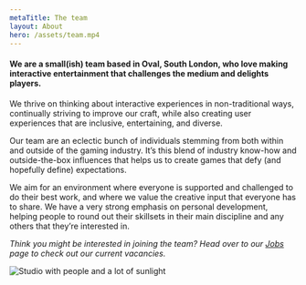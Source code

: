 ```yaml
---
metaTitle: The team
layout: About
hero: /assets/team.mp4
---
```


#### We are a small(ish) team based in Oval, South London, who love making interactive entertainment that challenges the medium and delights players.

We thrive on thinking about interactive experiences in non-traditional ways, continually striving to improve our craft, while also creating user experiences that are inclusive, entertaining, and diverse.

Our team are an eclectic bunch of individuals stemming from both within and outside of the gaming industry. It’s this blend of industry know-how and outside-the-box influences that helps us to create games that defy (and hopefully define) expectations.

We aim for an environment where everyone is supported and challenged to do their best work, and where we value the creative input that everyone has to share. We have a very strong emphasis on personal development, helping people to round out their skillsets in their main discipline and any others that they’re interested in.

_Think you might be interested in joining the team? Head over to our [Jobs](/jobs/) page to check out our current vacancies._

<div class='content-box top-buffer'>
  <img src="/assets/studio-light.jpg" alt="Studio with people and a lot of sunlight" />
</div>
